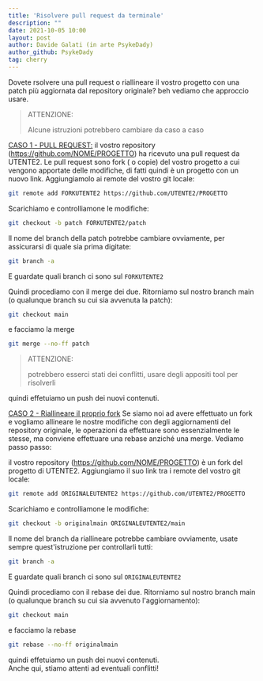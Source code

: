 ```yaml
---
title: 'Risolvere pull request da terminale'
description: ""
date: 2021-10-05 10:00
layout: post
author: Davide Galati (in arte PsykeDady)
author_github: PsykeDady
tag: cherry
---
```


Dovete rsolvere una pull request o riallineare il vostro progetto con una patch più aggiornata dal repository originale? beh vediamo che approccio usare. 

> ATTENZIONE: 
> 
> Alcune istruzioni potrebbero cambiare da caso a caso

<u>CASO 1 - PULL REQUEST:</u>
il vostro repository (https://github.com/NOME/PROGETTO) ha ricevuto una pull request da UTENTE2. Le pull request sono fork ( o copie) del vostro progetto a cui vengono apportate delle modifiche, di fatti quindi è un progetto con un nuovo link. Aggiungiamolo ai remote del vostro git locale: 
```bash
git remote add FORKUTENTE2 https://github.com/UTENTE2/PROGETTO
```
Scarichiamo e controlliamone le modifiche: 

```bash
git checkout -b patch FORKUTENTE2/patch
```

Il nome del branch della patch potrebbe cambiare ovviamente, per assicurarsi di quale sia prima digitate: 
```bash
git branch -a
```

E guardate quali branch ci sono sul `FORKUTENTE2`

Quindi procediamo con il merge dei due. Ritorniamo sul nostro branch main (o qualunque branch su cui sia avvenuta la patch): 

```bash
git checkout main
```

e facciamo la merge 

```bash
git merge --no-ff patch
```

> ATTENZIONE: 
> 
> potrebbero esserci stati dei conflitti, usare degli appositi tool per risolverli

quindi effetuiamo un push dei nuovi contenuti. 


<u>CASO 2 - Riallineare il proprio fork</u>
Se siamo noi ad avere effettuato un fork e vogliamo allineare le nostre modifiche con degli aggiornamenti del repository originale, le operazioni da effettuare sono essenzialmente le stesse, ma conviene effettuare una rebase anziché una merge. Vediamo passo passo: 

il vostro repository (https://github.com/NOME/PROGETTO) è un fork del progetto di UTENTE2. Aggiungiamo il suo link tra i remote del vostro git locale: 
```bash
git remote add ORIGINALEUTENTE2 https://github.com/UTENTE2/PROGETTO
```
Scarichiamo e controlliamone le modifiche: 

```bash
git checkout -b originalmain ORIGINALEUTENTE2/main
```

Il nome del branch da riallineare potrebbe cambiare ovviamente, usate sempre quest'istruzione per controllarli tutti: 
```bash
git branch -a
```

E guardate quali branch ci sono sul `ORIGINALEUTENTE2`

Quindi procediamo con il rebase dei due. Ritorniamo sul nostro branch main (o qualunque branch su cui sia avvenuto l'aggiornamento): 

```bash
git checkout main
```

e facciamo la rebase

```bash
git rebase --no-ff originalmain
```

quindi effetuiamo un push dei nuovi contenuti.   
Anche qui, stiamo attenti ad eventuali conflitti!


